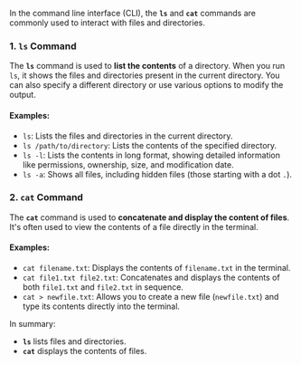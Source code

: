 In the command line interface (CLI), the **`ls`** and **`cat`** commands are commonly used to interact with files and directories.

### 1. **`ls` Command**
The **`ls`** command is used to **list the contents** of a directory. When you run `ls`, it shows the files and directories present in the current directory. You can also specify a different directory or use various options to modify the output.

#### Examples:
- `ls`: Lists the files and directories in the current directory.
- `ls /path/to/directory`: Lists the contents of the specified directory.
- `ls -l`: Lists the contents in long format, showing detailed information like permissions, ownership, size, and modification date.
- `ls -a`: Shows all files, including hidden files (those starting with a dot `.`).

### 2. **`cat` Command**
The **`cat`** command is used to **concatenate and display the content of files**. It's often used to view the contents of a file directly in the terminal.

#### Examples:
- `cat filename.txt`: Displays the contents of `filename.txt` in the terminal.
- `cat file1.txt file2.txt`: Concatenates and displays the contents of both `file1.txt` and `file2.txt` in sequence.
- `cat > newfile.txt`: Allows you to create a new file (`newfile.txt`) and type its contents directly into the terminal.

In summary:
- **`ls`** lists files and directories.
- **`cat`** displays the contents of files.